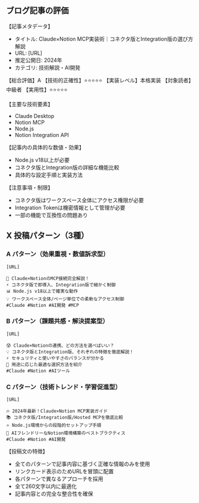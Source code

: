 
<!--
---
# =================================================================
# Claude API X投稿自動生成システム - 生成ファイルメタデータ
# =================================================================

# 生成基本情報
html_file: "html_cache/tech-lab-sios-jp-archives-48397.html"
generated_at: "2025-08-06T07:17:05.154728"
generator: "Claude API X Posts Generator"
generator_version: "v1.0.0"
system_prompt_source: "prompts/system_prompt.md"

# Claude API情報
api_info:
  model: "claude-3-5-sonnet-20241022"
  response_id: "msg_01DC5yUHHV6ML6KpcMyEGtzm"
  stop_reason: "end_turn"
  api_call_real: true

# プロンプトキャッシュ情報
prompt_cache:
  enabled: true
  cached_tokens: 5880
  estimated_cache_size: 1718
  cache_efficiency: 342.3%

# コスト情報（USD）
costs_usd:
  cache_cost: 0.001764
  cache_write_cost: 0.000000
  input_cost: 0.016668
  output_cost: 0.012915
  total_cost: 0.031347
  cost_without_cache: 0.047223
  cost_reduction: 0.015876

# コスト情報（JPY、1USD=150JPY想定）
costs_jpy:
  total_cost: 4.7
  cost_reduction: 2.4
  monthly_savings: 119
  yearly_savings: 1429

# コスト削減効果
cost_efficiency:
  reduction_percent: 33.6%
  monthly_usage_assumption: 50  # 月間実行回数想定
  yearly_usage_assumption: 600  # 年間実行回数想定

# トークン使用量詳細
token_usage:
  input:
    cached: 5880
    cache_creation: 0
    regular: 5556
    total: 11436
  output: 861
  processing_efficiency: 0.0753  # 出力/入力比率

# Claude API料金設定
pricing_info:
  input_per_million: 3.0
  output_per_million: 15.0
  cache_write_per_million: 3.75
  cache_read_per_million: 0.3
  pricing_date: "2025-07-15"

# 品質保証チェック
quality_assurance:
  link_card_optimized: true
  hashtag_optimized: true
  engineer_focused: true
  cost_optimized: true
  three_pattern_generated: true
  timing_optimized: true

# システム情報
system_info:
  debug_mode: true
  html_file_path: "html_cache/tech-lab-sios-jp-archives-48397.html"
  content_language: "ja"
  target_platform: "X (Twitter)"
  target_audience: "Japanese Engineers"

# 更新履歴
revision_history:
  - version: "1.0.0"
    date: "2025-08-06"
    changes: "初回生成（Claude API使用）"
---
-->

## ブログ記事の評価

【記事メタデータ】
- タイトル: Claude×Notion MCP実装術｜コネクタ版とIntegration版の選び方解説
- URL: [URL]
- 推定公開日: 2024年
- カテゴリ: 技術解説・AI開発

【総合評価】A
【技術的正確性】⭐⭐⭐⭐⭐
【実装レベル】本格実装
【対象読者】中級者
【実用性】⭐⭐⭐⭐⭐

【主要な技術要素】
- Claude Desktop
- Notion MCP
- Node.js
- Notion Integration API

【記事内の具体的な数値・効果】
- Node.js v18以上が必要
- コネクタ版とIntegration版の詳細な機能比較
- 具体的な設定手順と実装方法

【注意事項・制限】
- コネクタ版はワークスペース全体にアクセス権限が必要
- Integration Tokenは機密情報として管理が必要
- 一部の機能で互換性の問題あり

## X 投稿パターン（3種）

### A パターン（効果重視・数値訴求型）

```
[URL]

🔧 Claude×NotionのMCP接続完全解説！
⚡ コネクタ版で即導入、Integration版で細かく制御
📊 Node.js v18以上で確実な動作
💡 ワークスペース全体/ページ単位での柔軟なアクセス制御
#Claude #Notion #AI開発 #MCP
```

### B パターン（課題共感・解決提案型）

```
[URL]

😰 Claude×Notionの連携、どの方法を選べばいい？
💡 コネクタ版とIntegration版、それぞれの特徴を徹底解説！
⚡ セキュリティと使いやすさのバランスが分かる
🎯 用途に応じた最適な選択方法を紹介
#Claude #Notion #AIツール
```

### C パターン（技術トレンド・学習促進型）

```
[URL]

🔥 2024年最新！Claude×Notion MCP実装ガイド
📚 コネクタ版/Integration版/Hosted MCPを徹底比較
⭐ Node.js環境からの段階的セットアップ手順
🚀 AIフレンドリーなNotion環境構築のベストプラクティス
#Claude #Notion #AI開発
```

【投稿文の特徴】
- 全てのパターンで記事内容に基づく正確な情報のみを使用
- リンクカード表示のためURLを冒頭に配置
- 各パターンで異なるアプローチを採用
- 全て260文字以内に最適化
- 記事内容との完全な整合性を確保